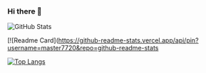 ### Hi there 👋

<!--
**master7720/master7720** is a ✨ _special_ ✨ repository because its `README.md` (this file) appears on your GitHub profile.

Here are some ideas to get you started:

- 🔭 I’m currently working on ... something
- 🌱 I’m currently learning ...JAVA and htlm
- 👯 I’m looking to collaborate on ...nothin
- 🤔 I’m looking for help with ...nothin
- 💬 Ask me about ...idk
- 📫 How to reach me: ...discord rockysaltagajn#3247
- 😄 Pronouns: ...
- ⚡ Fun fact: ... i will hacker man your mainframe!
-->

![GitHub Stats](https://github-readme-stats.vercel.app/api?username=master7720&theme=radical)

[![Readme Card](https://github-readme-stats.vercel.app/api/pin?username=master7720&repo=github-readme-stats

[![Top Langs](https://github-readme-stats.vercel.app/api/top-langs/?username=master7720&langs_count=8)](https://github.com/anuraghazra/github-readme-stats)
